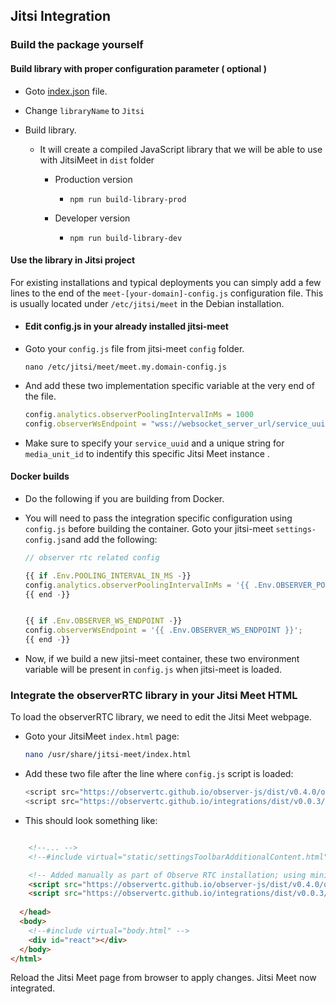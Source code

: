 
## Jitsi Integration

### Build the package yourself

#### Build library with proper configuration parameter ( optional )

- Goto [index.json](../../library.config/index.json) file.

- Change `libraryName` to `Jitsi`
- Build library. 
  - It will create a compiled JavaScript library that we will be able to use with JitsiMeet in `dist` folder
    - Production version
        -  `npm run build-library-prod`
    - Developer version

        -  `npm run build-library-dev`



#### Use the library in Jitsi project

For existing installations and typical deployments you can simply add a few lines to the end of the `meet-[your-domain]-config.js` configuration file.
This is usually located under `/etc/jitsi/meet` in the Debian installation.

- #### Edit config.js in your already installed jitsi-meet

- Goto your `config.js` file from jitsi-meet `config` folder.

    ```$xslt
    nano /etc/jitsi/meet/meet.my.domain-config.js
    ```

- And add these two implementation specific variable at the very end of the file.
  
    ```javascript
    config.analytics.observerPoolingIntervalInMs = 1000
    config.observerWsEndpoint = "wss://websocket_server_url/service_uuid/media_unit_id/stats_version/json"
    ```

- Make sure to specify your `service_uuid` and a unique string for `media_unit_id` to indentify this specific Jitsi Meet instance .

#### Docker builds

- Do the following if you are building from Docker.

- You will need to pass the integration specific configuration using `config.js` before building the container. Goto your jitsi-meet `settings-config.js`and add the following:
    
    ```javascript
    // observer rtc related config
    
    {{ if .Env.POOLING_INTERVAL_IN_MS -}}
    config.analytics.observerPoolingIntervalInMs = '{{ .Env.OBSERVER_POOLING_INTERVAL_IN_MS }}';
    {{ end -}}
    
    
    {{ if .Env.OBSERVER_WS_ENDPOINT -}}
    config.observerWsEndpoint = '{{ .Env.OBSERVER_WS_ENDPOINT }}';
    {{ end -}}
    ```

- Now, if we build a new jitsi-meet container, these two environment variable will be present in `config.js` when jitsi-meet is loaded.


### Integrate the observerRTC library in your Jitsi Meet HTML

To load the observerRTC library, we need to edit the Jitsi Meet webpage.

- Goto your JitsiMeet  `index.html` page:

    ```bash
    nano /usr/share/jitsi-meet/index.html
    ```

- Add these two file after the line where `config.js` script is loaded:
    ```javascript
    <script src="https://observertc.github.io/observer-js/dist/v0.4.0/observer.min.js"></script>
    <script src="https://observertc.github.io/integrations/dist/v0.0.3/jitsi.integration.min.js"></script>
    ```
    
- This should look something like:

```html

    <!--... --> 
    <!--#include virtual="static/settingsToolbarAdditionalContent.html" -->

    <!-- Added manually as part of Observe RTC installation; using minified versions -->
    <script src="https://observertc.github.io/observer-js/dist/v0.4.0/observer.min.js"></script>
    <script src="https://observertc.github.io/integrations/dist/v0.0.3/jitsi.integration.min.js"></script>
    
  </head>
  <body>
    <!--#include virtual="body.html" -->
    <div id="react"></div>
  </body>
</html>

```

Reload the Jitsi Meet page from browser to apply changes. Jitsi Meet now integrated. 
